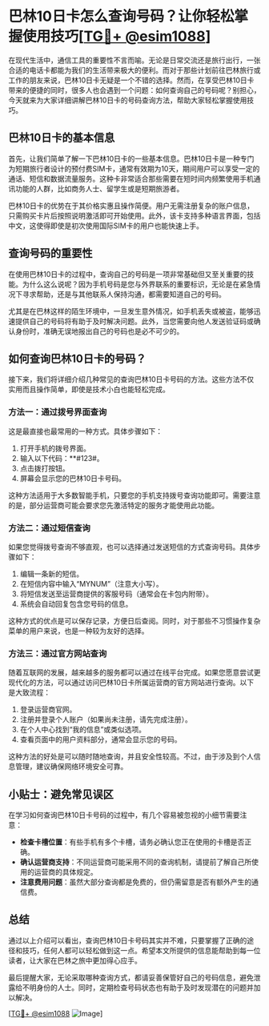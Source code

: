 # 巴林10日卡怎么查询号码？让你轻松掌握使用技巧[[TG💪+ @esim1088](https://t.me/s/esim1088)]

在现代生活中，通信工具的重要性不言而喻。无论是日常交流还是旅行出行，一张合适的电话卡都能为我们的生活带来极大的便利。而对于那些计划前往巴林旅行或工作的朋友来说，巴林10日卡无疑是一个不错的选择。然而，在享受巴林10日卡带来的便捷的同时，很多人也会遇到一个问题：如何查询自己的号码呢？别担心，今天就来为大家详细讲解巴林10日卡的号码查询方法，帮助大家轻松掌握使用技巧。

## 巴林10日卡的基本信息

首先，让我们简单了解一下巴林10日卡的一些基本信息。巴林10日卡是一种专门为短期旅行者设计的预付费SIM卡，通常有效期为10天，期间用户可以享受一定的通话、短信和数据流量服务。这种卡非常适合那些需要在短时间内频繁使用手机通讯功能的人群，比如商务人士、留学生或是短期旅游者。

巴林10日卡的优势在于其价格实惠且操作简便。用户无需注册复杂的账户信息，只需购买卡片后按照说明激活即可开始使用。此外，该卡支持多种语言界面，包括中文，这使得即使是初次使用国际SIM卡的用户也能快速上手。

## 查询号码的重要性

在使用巴林10日卡的过程中，查询自己的号码是一项非常基础但又至关重要的技能。为什么这么说呢？因为手机号码是您与外界联系的重要标识，无论是在紧急情况下寻求帮助，还是与其他联系人保持沟通，都需要知道自己的号码。

尤其是在巴林这样的陌生环境中，一旦发生意外情况，如手机丢失或被盗，能够迅速提供自己的号码将有助于及时解决问题。此外，当您需要向他人发送验证码或确认身份时，准确无误地报出自己的号码也是必不可少的。

## 如何查询巴林10日卡的号码？

接下来，我们将详细介绍几种常见的查询巴林10日卡号码的方法。这些方法不仅实用而且操作简单，即使是技术小白也能轻松完成。

### 方法一：通过拨号界面查询

这是最直接也最常用的一种方式。具体步骤如下：

1. 打开手机的拨号界面。
2. 输入以下代码：**#123#。
3. 点击拨打按钮。
4. 屏幕会显示您的巴林10日卡号码。

这种方法适用于大多数智能手机，只要您的手机支持拨号查询功能即可。需要注意的是，部分运营商可能会要求您先激活特定的服务才能使用此功能。

### 方法二：通过短信查询

如果您觉得拨号查询不够直观，也可以选择通过发送短信的方式查询号码。具体步骤如下：

1. 编辑一条新的短信。
2. 在短信内容中输入“MYNUM”（注意大小写）。
3. 将短信发送至运营商提供的客服号码（通常会在卡包内附带）。
4. 系统会自动回复包含您号码的信息。

这种方式的优点是可以保存记录，方便日后查阅。同时，对于那些不习惯操作复杂菜单的用户来说，也是一种较为友好的选择。

### 方法三：通过官方网站查询

随着互联网的发展，越来越多的服务都可以通过在线平台完成。如果您愿意尝试更现代化的方法，可以通过访问巴林10日卡所属运营商的官方网站进行查询。以下是大致流程：

1. 登录运营商官网。
2. 注册并登录个人账户（如果尚未注册，请先完成注册）。
3. 在个人中心找到“我的信息”或类似选项。
4. 查看页面中的用户资料部分，通常会显示您的号码。

这种方法的好处是可以随时随地查询，并且安全性较高。不过，由于涉及到个人信息管理，建议确保网络环境安全可靠。

## 小贴士：避免常见误区

在学习如何查询巴林10日卡号码的过程中，有几个容易被忽视的小细节需要注意：

- **检查卡槽位置**：有些手机有多个卡槽，请务必确认您正在使用的卡槽是否正确。
- **确认运营商支持**：不同运营商可能采用不同的查询机制，请提前了解自己所使用的运营商的具体规定。
- **注意费用问题**：虽然大部分查询都是免费的，但仍需留意是否有额外产生的通信费。

## 总结

通过以上介绍可以看出，查询巴林10日卡号码其实并不难，只要掌握了正确的途径和技巧，任何人都可以轻松做到这一点。希望本文所提供的信息能帮助到每一位读者，让大家在巴林之旅中更加得心应手。

最后提醒大家，无论采取哪种查询方式，都请妥善保管好自己的号码信息，避免泄露给不明身份的人士。同时，定期检查号码状态也有助于及时发现潜在的问题并加以解决。

[[TG💪+ @esim1088](https://t.me/s/esim1088) ![Image](https://i.postimg.cc/4NQfJmqS/Snipaste-2025-05-13-00-14-12.png)]